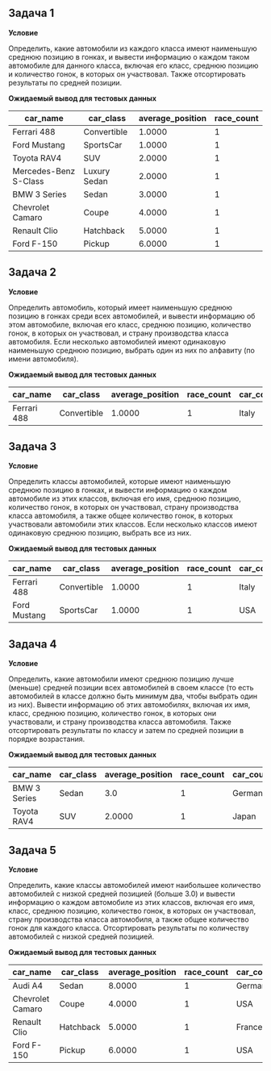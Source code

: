 ## Задача 1

**Условие**

Определить, какие автомобили из каждого класса имеют наименьшую среднюю позицию в гонках, и вывести информацию о каждом таком автомобиле для данного класса, включая его класс, среднюю позицию и количество гонок, в которых он участвовал. Также отсортировать результаты по средней позиции.

**Ожидаемый вывод для тестовых данных**

| car\_name | car\_class | average\_position | race\_count |
| --- | --- | --- | --- |
| Ferrari 488 | Convertible | 1.0000 | 1 |
| Ford Mustang | SportsCar | 1.0000 | 1 |
| Toyota RAV4 | SUV | 2.0000 | 1 |
| Mercedes-Benz S-Class | Luxury Sedan | 2.0000 | 1 |
| BMW 3 Series | Sedan | 3.0000 | 1 |
| Chevrolet Camaro | Coupe | 4.0000 | 1 |
| Renault Clio | Hatchback | 5.0000 | 1 |
| Ford F-150 | Pickup | 6.0000 | 1 |




## Задача 2

**Условие**

Определить автомобиль, который имеет наименьшую среднюю позицию в гонках среди всех автомобилей, и вывести информацию об этом автомобиле, включая его класс, среднюю позицию, количество гонок, в которых он участвовал, и страну производства класса автомобиля. Если несколько автомобилей имеют одинаковую наименьшую среднюю позицию, выбрать один из них по алфавиту (по имени автомобиля).

**Ожидаемый вывод для тестовых данных**

| car\_name | car\_class | average\_position | race\_count | car\_country |
| --- | --- | --- | --- | --- |
| Ferrari 488 | Convertible | 1.0000 | 1 | Italy |



## Задача 3

**Условие**

Определить классы автомобилей, которые имеют наименьшую среднюю позицию в гонках, и вывести информацию о каждом автомобиле из этих классов, включая его имя, среднюю позицию, количество гонок, в которых он участвовал, страну производства класса автомобиля, а также общее количество гонок, в которых участвовали автомобили этих классов. Если несколько классов имеют одинаковую среднюю позицию, выбрать все из них.

**Ожидаемый вывод для тестовых данных**

| car\_name | car\_class | average\_position | race\_count | car\_country | total\_races |
| --- | --- | --- | --- | --- | --- |
| Ferrari 488 | Convertible | 1.0000 | 1 | Italy | 1 |
| Ford Mustang | SportsCar | 1.0000 | 1 | USA | 1 |



## Задача 4

**Условие**

Определить, какие автомобили имеют среднюю позицию лучше (меньше) средней позиции всех автомобилей в своем классе (то есть автомобилей в классе должно быть минимум два, чтобы выбрать один из них). Вывести информацию об этих автомобилях, включая их имя, класс, среднюю позицию, количество гонок, в которых они участвовали, и страну производства класса автомобиля. Также отсортировать результаты по классу и затем по средней позиции в порядке возрастания.
  
**Ожидаемый вывод для тестовых данных**

| car\_name | car\_class | average\_position | race\_count | car\_country |
| --- | --- | --- | --- | --- |
| BMW 3 Series | Sedan | 3.0 | 1 | Germany |
| Toyota RAV4 | SUV | 2.0000 | 1 | Japan |



## Задача 5

**Условие**

Определить, какие классы автомобилей имеют наибольшее количество автомобилей с низкой средней позицией (больше 3.0) и вывести информацию о каждом автомобиле из этих классов, включая его имя, класс, среднюю позицию, количество гонок, в которых он участвовал, страну производства класса автомобиля, а также общее количество гонок для каждого класса. Отсортировать результаты по количеству автомобилей с низкой средней позицией.

**Ожидаемый вывод для тестовых данных**

| car\_name | car\_class | average\_position | race\_count | car\_country | total\_races | low\_position\_count |
| --- | --- | --- | --- | --- | --- | --- |
| Audi A4 | Sedan | 8.0000 | 1 | Germany | 2 | 2 |
| Chevrolet Camaro | Coupe | 4.0000 | 1 | USA | 1 | 1 |
| Renault Clio | Hatchback | 5.0000 | 1 | France | 1 | 1 |
| Ford F-150 | Pickup | 6.0000 | 1 | USA | 1 | 1 |